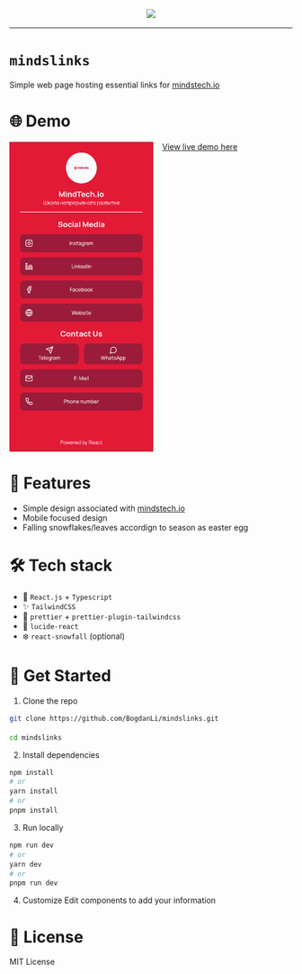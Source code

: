 <p align="center">
  <img src="https://mindstech.io/logo.svg" />
</p>

---

# `mindslinks`

Simple web page hosting essential links for [mindstech.io](https://mindstech.io)

# 🌐 Demo

<div style="display: flex; gap: 1rem;">
    <img src="/public/preview.png" width="256px" />
    <a href="https://minds-links.vercel.app/">View live demo here</a>
</div>

# 💎 Features

- Simple design associated with [mindstech.io](https://mindstech.io)
- Mobile focused design
- Falling snowflakes/leaves accordign to season as easter egg

# 🛠️ Tech stack

- 🚀 `React.js` + `Typescript`
- ✨ `TailwindCSS`
- 🧰 `prettier` + `prettier-plugin-tailwindcss`
- 🎩 `lucide-react`
- ❄️ `react-snowfall` (optional)

# 👷 Get Started

1. Clone the repo

```bash
git clone https://github.com/BogdanLi/mindslinks.git

cd mindslinks
```

2. Install dependencies

```bash
npm install
# or
yarn install
# or
pnpm install
```

3. Run locally

```bash
npm run dev
# or
yarn dev
# or
pnpm run dev
```

4. Customize
   Edit components to add your information

# 📃 License

MIT License
